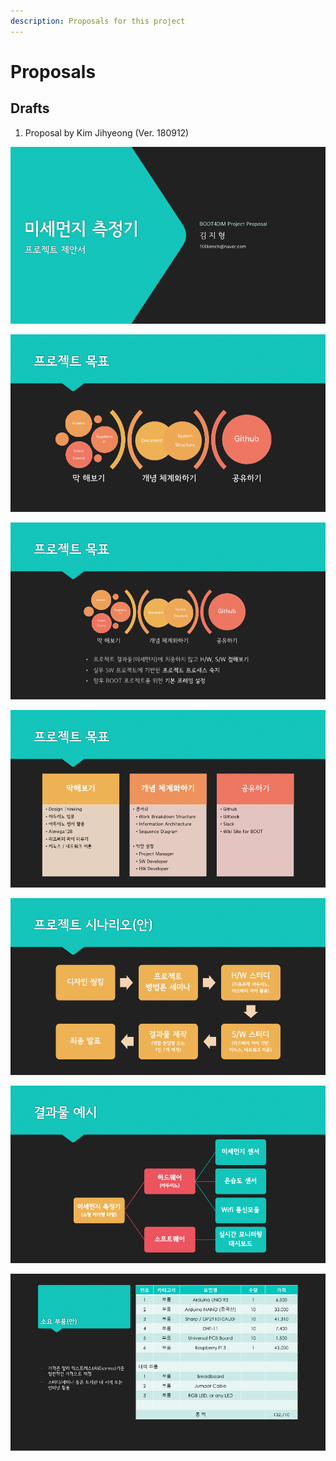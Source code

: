 ```yaml
---
description: Proposals for this project
---
```


# Proposals

## Drafts

1. Proposal by Kim Jihyeong \(Ver. 180912\)

![](.gitbook/assets/_1.png)

![](.gitbook/assets/_2.png)

![](.gitbook/assets/_3.png)

![](.gitbook/assets/_4.png)

![](.gitbook/assets/_5.png)

![](.gitbook/assets/_6.png)

![](.gitbook/assets/_7.png)

